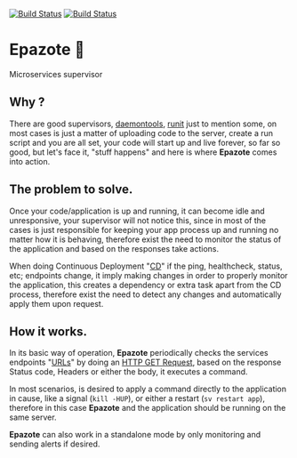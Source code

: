 [![Build Status](https://drone.io/github.com/nbari/epazote/status.png)](https://drone.io/github.com/nbari/epazote/latest)
[![Build Status](https://travis-ci.org/nbari/epazote.svg?branch=develop)](https://travis-ci.org/nbari/epazote)

# Epazote 🌿
Microservices supervisor

## Why ?
There are good supervisors,
[daemontools](https://cr.yp.to/daemontools.html),
[runit](http://smarden.org/runit/) just to mention some, on most cases is just
a matter of uploading code to the server, create a run script and you are all
set, your code will start up and live forever, so far so good, but let's face
it, "stuff happens" and here is where **Epazote** comes into action.

## The problem to solve.
Once your code/application is up and running, it can become idle and
unresponsive, your supervisor will not notice this, since in most of the cases
is just responsible for keeping your app process up and running no matter how it
is behaving, therefore exist the need to monitor the status of the application
and based on the responses take actions.

When doing Continuous Deployment "[CD](https://en.wikipedia.org/wiki/Continuous_delivery)"
if the ping, healthcheck, status, etc; endpoints change, it imply making changes
in order to properly monitor the application, this creates a dependency or extra
task apart from the CD process, therefore exist the need to detect any changes
and automatically apply them upon request.

## How it works.
In its basic way of operation, **Epazote** periodically checks the services endpoints
"[URLs](https://en.wikipedia.org/wiki/Uniform_Resource_Locator)"
by doing an [HTTP GET Request](https://en.wikipedia.org/wiki/Hypertext_Transfer_Protocol#Request_methods), based on the response Status code, Headers or
either the body, it executes a command.

In most scenarios, is desired to apply a command directly to the application in
cause, like a signal (``kill -HUP``), or either a restart (``sv restart app``),
therefore in this case **Epazote** and the application should be running on the same
server.

**Epazote** can also work in a standalone mode by only monitoring and sending alerts
if desired.
